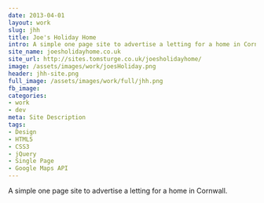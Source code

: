 ```yaml
---
date: 2013-04-01
layout: work
slug: jhh
title: Joe's Holiday Home
intro: A simple one page site to advertise a letting for a home in Cornwall.
site_name: joesholidayhome.co.uk
site_url: http://sites.tomsturge.co.uk/joesholidayhome/
image: /assets/images/work/joesHoliday.png
header: jhh-site.png
full_image: /assets/images/work/full/jhh.png
fb_image: 
categories:
- work
- dev
meta: Site Description
tags: 
- Design
- HTML5
- CSS3
- jQuery
- Single Page
- Google Maps API
---
```


A simple one page site to advertise a letting for a home in Cornwall.